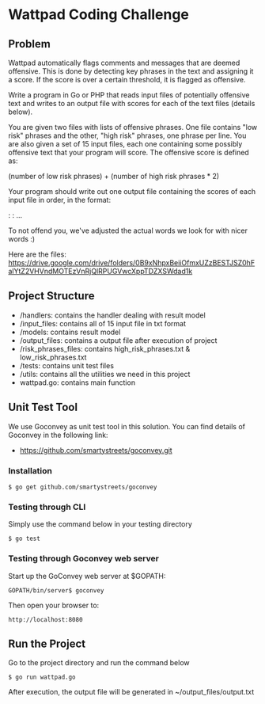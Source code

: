 # Wattpad Coding Challenge

## Problem

Wattpad automatically flags comments and messages that are deemed offensive. This is done by detecting key phrases in the text and assigning it a score. If the score is over a certain threshold, it is flagged as offensive.


Write a program in Go or PHP that reads input files of potentially offensive text and writes to an output file with scores for each of the text files (details below).


You are given two files with lists of offensive phrases. One file contains "low risk" phrases and the other, "high risk" phrases, one phrase per line. You are also given a set of 15 input files, each one containing some possibly offensive text that your program will score. The offensive score is defined as:


(number of low risk phrases) + (number of high risk phrases * 2)


Your program should write out one output file containing the scores of each input file in order, in the format:


<input-filename-1>:<score-1>
<input-filename-2>:<score-2>
...


To not offend you, we've adjusted the actual words we look for with nicer words :)


Here are the files:
https://drive.google.com/drive/folders/0B9xNhpxBeiiOfmxUZzBESTJSZ0hFalYtZ2VHVndMOTEzVnRjQlRPUGVwcXppTDZXSWdad1k

## Project Structure

- /handlers: contains the handler dealing with result model
- /input_files: contains all of 15 input file in txt format
- /models: contains result model
- /output_files: contains a output file after execution of project
- /risk_phrases_files: contains high_risk_phrases.txt & low_risk_phrases.txt
- /tests: contains unit test files
- /utils: contains all the utilities we need in this project
- wattpad.go: contains main function

## Unit Test Tool

We use Goconvey as unit test tool in this solution. You can find details of Goconvey in the following link:

- https://github.com/smartystreets/goconvey.git

### Installation
```
$ go get github.com/smartystreets/goconvey
```

### Testing through CLI
Simply use the command below in your testing directory
```
$ go test
```

### Testing through Goconvey web server
Start up the GoConvey web server at $GOPATH:
```
GOPATH/bin/server$ goconvey

```

Then open your browser to:
```
http://localhost:8080
```

## Run the Project

Go to the project directory and run the command below
```
$ go run wattpad.go
``` 

After execution, the output file will be generated in ~/output_files/output.txt